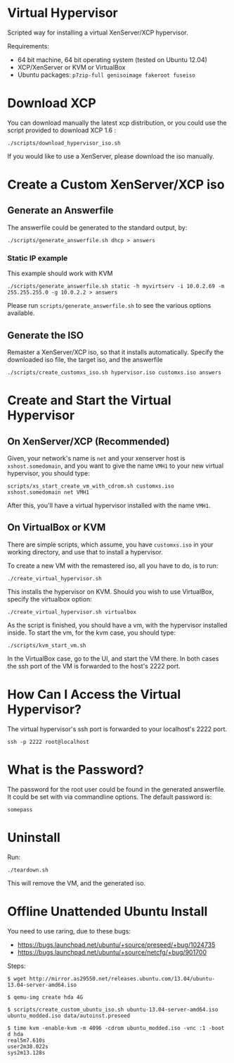 Virtual Hypervisor
==================
Scripted way for installing a virtual XenServer/XCP hypervisor.

Requirements:

 - 64 bit machine, 64 bit operating system (tested on Ubuntu 12.04)
 - XCP/XenServer or KVM or VirtualBox
 - Ubuntu packages: `p7zip-full genisoimage fakeroot fuseiso`

Download XCP
============
You can download manually the latest xcp distribution, or you could use the
script provided to download XCP 1.6 :

    ./scripts/download_hypervisor_iso.sh

If you would like to use a XenServer, please download the iso manually.

Create a Custom XenServer/XCP iso
=================================
Generate an Answerfile
----------------------
The answerfile could be generated to the standard output, by:

    ./scripts/generate_answerfile.sh dhcp > answers

### Static IP example
This example should work with KVM

    ./scripts/generate_answerfile.sh static -h myvirtserv -i 10.0.2.69 -m 255.255.255.0 -g 10.0.2.2 > answers

Please run `scripts/generate_answerfile.sh` to see the various options available.

Generate the ISO
----------------
Remaster a XenServer/XCP iso, so that it installs automatically. Specify the
downloaded iso file, the target iso, and the answerfile

    ./scripts/create_customxs_iso.sh hypervisor.iso customxs.iso answers

Create and Start the Virtual Hypervisor
=======================================
On XenServer/XCP (Recommended)
------------------------------
Given, your network's name is `net` and your xenserver  host is
`xshost.somedomain`, and you want to give the name `VMH1` to your new virtual
hypervisor, you should type:

    scripts/xs_start_create_vm_with_cdrom.sh customxs.iso xshost.somedomain net VMH1

After this, you'll have a virtual hypervisor installed with the name `VMH1`.

On VirtualBox or KVM
--------------------
There are simple scripts, which assume, you have `customxs.iso` in your working
directory, and use that to install a hypervisor.

To create a new VM with the remastered iso, all you have to do, is to run:

    ./create_virtual_hypervisor.sh

This installs the hypervisor on KVM. Should you wish to use VirtualBox, specify
the virtualbox option:

    ./create_virtual_hypervisor.sh virtualbox

As the script is finished, you should have a vm, with the hypervisor installed
inside. To start the vm, for the kvm case, you should type:

    ./scripts/kvm_start_vm.sh

In the VirtualBox case, go to the UI, and start the VM there. In both cases
the ssh port of the VM is forwarded to the host's 2222 port.

How Can I Access the Virtual Hypervisor?
========================================
The virtual hypervisor's ssh port is forwarded to your localhost's 2222 port.

    ssh -p 2222 root@localhost

What is the Password?
=====================
The password for the root user could be found in the generated answerfile. It
could be set with via commandline options. The default password is:

    somepass

Uninstall
=========
Run:

    ./teardown.sh

This will remove the VM, and the generated iso.

Offline Unattended Ubuntu Install
=================================

You need to use raring, due to these bugs:

 - https://bugs.launchpad.net/ubuntu/+source/preseed/+bug/1024735
 - https://bugs.launchpad.net/ubuntu/+source/netcfg/+bug/901700

Steps:

    $ wget http://mirror.as29550.net/releases.ubuntu.com/13.04/ubuntu-13.04-server-amd64.iso

    $ qemu-img create hda 4G

    $ scripts/create_custom_ubuntu_iso.sh ubuntu-13.04-server-amd64.iso ubuntu_modded.iso data/autoinst.preseed

    $ time kvm -enable-kvm -m 4096 -cdrom ubuntu_modded.iso -vnc :1 -boot d hda
    real5m7.610s
    user2m38.022s
    sys2m13.128s
